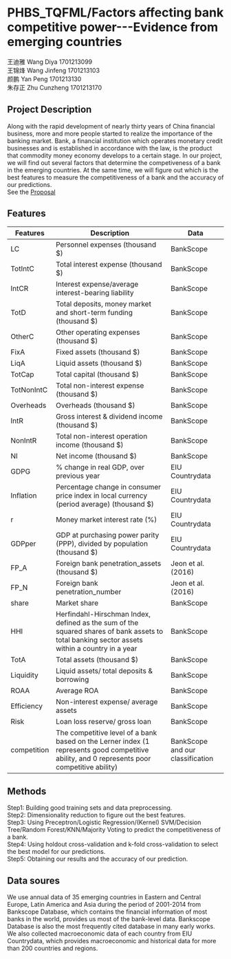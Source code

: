 # PHBS_TQFML/Factors affecting bank competitive power---Evidence from emerging countries
王迪雅 Wang Diya 1701213099 <br>
王锦烽 Wang Jinfeng 1701213103 <br>
颜鹏 Yan Peng 1701213130 <br>
朱存正 Zhu Cunzheng 1701213170 <br>
## Project Description
Along with the rapid development of nearly thirty years of China financial business, more and more people started to realize the importance of the banking market. Bank, a financial institution which operates monetary credit businesses and is established in accordance with the law, is the product that commodity money economy develops to a certain stage. In our project, we will find out several factors that determine the competiveness of a bank in the emerging countries. At the same time, we will figure out which is the best features to measure the competitiveness of a bank and the accuracy of our predictions. <br>
See the [Proposal](https://github.com/diyawang/PHBS_TQFML/blob/master/Project/Project_proposal.pdf)
## Features
Features | Description | Data
---------|------|-------
LC| Personnel expenses (thousand $) |BankScope
TotIntC|Total interest expense (thousand $)	|BankScope
IntCR|	Interest expense/average interest-bearing liability	|BankScope
TotD|	Total deposits, money market and short-term funding (thousand $)	|BankScope
OtherC|	Other operating expenses (thousand $)	|BankScope
FixA|	Fixed assets (thousand $)	|BankScope
LiqA|	Liquid assets (thousand $)	|BankScope
TotCap|	Total capital (thousand $)	|BankScope
TotNonIntC|	Total non-interest expense (thousand $)	|BankScope
Overheads|	Overheads (thousand $)	|BankScope
IntR|	Gross interest & dividend income (thousand $)	|BankScope
NonIntR|	Total non-interest operation income (thousand $)	|BankScope
NI|	Net income (thousand $)	|BankScope
GDPG|	% change in real GDP, over previous year	|EIU Countrydata
Inflation|	Percentage change in consumer price index in local currency (period average) (thousand $)	|EIU Countrydata
r|	Money market interest rate (%)	|EIU Countrydata
GDPper|	GDP at purchasing power parity (PPP), divided by population (thousand $)	|EIU Countrydata
FP_A|	Foreign bank penetration_assets (thousand $)	|Jeon et al. (2016)
FP_N|	Foreign bank penetration_number	|Jeon et al. (2016)
share|	Market share	|BankScope
HHI|	Herfindahl-Hirschman Index, defined as the sum of the squared shares of bank assets to total banking sector assets within a country in a year	|BankScope
TotA|	Total assets (thousand $)	|BankScope
Liquidity|	Liquid assets/ total deposits & borrowing	|BankScope
ROAA|	Average ROA	|BankScope
Efficiency|	Non-interest expense/ average assets	|BankScope
Risk|	Loan loss reserve/ gross loan	|BankScope
competition|	The competitive level of a bank based on the Lerner index (1 represents good competitive ability, and 0 represents poor competitive ability)	|BankScope and our classification
## Methods
Step1: Building good training sets and data preprocessing.                                      
Step2: Dimensionality reduction to figure out the best features.<br> 
Step3: Using Preceptron/Logistic Regression/(Kernel) SVM/Decision Tree/Random Forest/KNN/Majority Voting to predict the competitiveness of a bank.<br> 
Step4: Using holdout cross-validation and k-fold cross-validation to select the best model for our predictions.<br> 
Step5: Obtaining our results and the accuracy of our prediction.<br> 
## Data soures
We use annual data of 35 emerging countries in Eastern and Central Europe, Latin America and Asia during the period of 2001-2014 from Bankscope Database, which contains the financial information of most banks in the world, provides us most of the bank-level data. Bankscope Database is also the most frequently cited database in many early works. We also collected macroeconomic data of each country from EIU Countrydata, which provides macroeconomic and historical data for more than 200 countries and regions.
